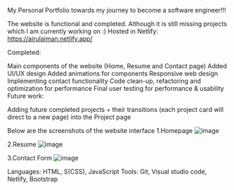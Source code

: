 My Personal Portfolio towards my journey to become a software engineer!!!

The website is functional and completed. Although it is still missing projects which I am currently working on :)
Hosted in Netlify: https://airulaiman.netlify.app/


Completed:

Main components of the website (Home, Resume and Contact page)
Added UI/UX design
Added animations for components
Responsive web design
Implementing contact functionality
Code clean-up, refactoring and optimization for performance
Final user testing for performance & usability
Future work:

Adding future completed projects + their transitions (each project card will direct to a new page) into the Project page

Below are the screenshots of the website interface
 1.Homepage
![image](https://github.com/AirulAiman/Portfolio/assets/136466706/8b20fb27-ab51-463f-935d-8f40137dc8b9)

2.Resume 
![image](https://github.com/AirulAiman/Portfolio/assets/136466706/3f266ae5-903c-40d7-b308-d9ac340fbaa2)

3.Contact Form
![image](https://github.com/AirulAiman/Portfolio/assets/136466706/bb4fd339-3f3a-43b6-a955-0364b825ba22)


Languages: HTML, S(CSS), JavaScript
Tools: Git, Visual studio code, Netlify, Bootstrap

